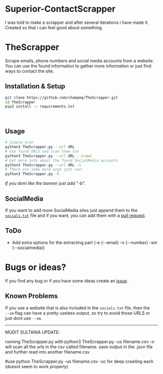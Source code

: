 # Superior-ContactScrapper
I was told to make a scrapper and after several iterations i have made it. Created so that i can feel good about something.
# TheScrapper

Scrape emails, phone numbers and social media accounts from a website. <br>
You can use the found information to gather more information or just find ways to contact the site.

## Installation & Setup

```bash
git clone https://github.com/champmq/TheScrapper.git
cd TheScrapper
pip3 install -r requirements.txt
```
<br>

## Usage
```bash
# Simple scan
python3 TheScrapper.py --url URL
# Use found URLS and scan them too
python3 TheScrapper.py --url URL --crawl
# Get more info about the found SocialMedia accounts
python3 TheScrapper.py --url URL -s
# There are some more args just use:
python3 TheScrapper.py -h
```
*If you dont like the banner just add "-b".*
<br>

## SocialMedia
If you want to add more SocialMedia sites just append them to the [`socials.txt`](./socials.txt) file and if you want, you can add them with a [pull request](https://www.lifewire.com/best-products-4781319).

## ToDo
 - Add extra options for the extracting part (-e (--email) -n (--number) -sm (--socialmedia))

# Bugs or ideas?
If you find any bug or if you have some ideas create an [issue](https://github.com/champmq/TheScrapper/issues).

## Known Problems
If you use a website that is also included in the `socials.txt` file, then the <br> `--sm` flag can have a pretty useless output, so try to avoid those URLS or just dont use `--sm`.



******************************

MUDIT SULTANIA UPDATE:

running TheScrapper.py with python3 TheScrapper.py -us filename.csv -o
will  scan all the urls in the csv called filename.
 save output in the .json file and further read into another filename.csv


#use python TheScrapper.py -us filename.csv -oc for deep crawling each (doesnt seem to work properly)
